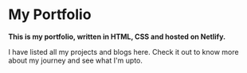 # My Portfolio

**This is my portfolio, written in HTML, CSS and hosted on Netlify.**

I have listed all my projects and blogs here. Check it out to know more about my journey and see what I'm upto. 

